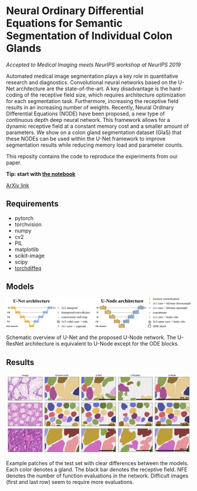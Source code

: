 # Neural Ordinary Differential Equations for Semantic Segmentation of Individual Colon Glands

*Accepted to Medical Imaging meets NeurIPS workshop at NeurIPS 2019*

Automated medical image segmentation plays a key role in quantitative research
and diagnostics. Convolutional neural networks based on the U-Net architecture are
the state-of-the-art. A key disadvantage is the hard-coding of the receptive field size,
which requires architecture optimization for each segmentation task. Furthermore,
increasing the receptive field results in an increasing number of weights. Recently,
Neural Ordinary Differential Equations (NODE) have been proposed, a new type
of continuous depth deep neural network. This framework allows for a dynamic
receptive field at a constant memory cost and a smaller amount of parameters.
We show on a colon gland segmentation dataset (GlaS) that these NODEs can be
used within the U-Net framework to improve segmentation results while reducing
memory load and parameter counts.

This reposity contains the code to reproduce the experiments from our paper. 

**Tip: start with [the notebook](train_models.ipynb)**

[ArXiv link](https://arxiv.org/abs/1910.10470)

## Requirements

- pytorch
- torchvision
- numpy
- cv2
- PIL
- matplotlib
- scikit-image
- scipy
- [torchdiffeq](https://github.com/rtqichen/torchdiffeq)

## Models

![Overview of the proposed U-Node network.](networks.svg)

Schematic overview of U-Net and the proposed U-Node network. The U-ResNet architecture is
equivalent to U-Node except for the ODE blocks.

## Results

![Example patches of the test set](results.png)

Example patches of the test set with clear differences between the models. Each color denotes a
gland. The black bar denotes the receptive field. NFE denotes the number of function evaluations in the network.
Difficult images (first and last row) seem to require more evaluations.
